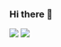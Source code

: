 ### Hi there 👋
![](https://komarev.com/ghpvc/?username=loadi&color=green)
![](https://hit.yhype.me/github/profile?user_id=53373154)
<!--
**loadi/loadi** is a ✨ _special_ ✨ repository because its `README.md` (this file) appears on your GitHub profile.

Here are some ideas to get you started:

- 🔭 I’m currently working on ...
- 🌱 I’m currently learning ...
- 👯 I’m looking to collaborate on ...
- 🤔 I’m looking for help with ...
- 💬 Ask me about ...
- 📫 How to reach me: ...
- 😄 Pronouns: ...
- ⚡ Fun fact: ...
-->
